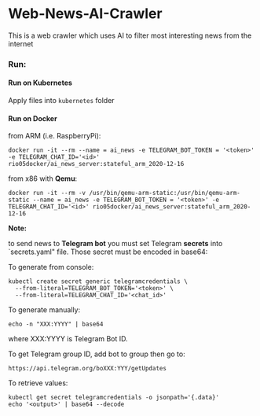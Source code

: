 # Web-News-AI-Crawler
This is a web crawler which uses AI to filter most interesting news from the internet 

### Run:

#### Run on Kubernetes

Apply files into `kubernetes` folder

#### Run on Docker

from ARM (i.e. RaspberryPi):

```console
docker run -it --rm --name = ai_news -e TELEGRAM_BOT_TOKEN = '<token>' -e TELEGRAM_CHAT_ID='<id>' rio05docker/ai_news_server:stateful_arm_2020-12-16
```

from x86 with **Qemu**:

```console
docker run -it --rm -v /usr/bin/qemu-arm-static:/usr/bin/qemu-arm-static --name = ai_news -e TELEGRAM_BOT_TOKEN = '<token>' -e TELEGRAM_CHAT_ID='<id>' rio05docker/ai_news_server:stateful_arm_2020-12-16
```

**Note:**

to send news to **Telegram bot** you must set Telegram **secrets** into `secrets.yaml" file. Those secret must be encoded in base64:

To generate from console:

```console
kubectl create secret generic telegramcredentials \
  --from-literal=TELEGRAM_BOT_TOKEN='<token>' \
  --from-literal=TELEGRAM_CHAT_ID='<chat_id>'
```

To generate manually:

```console
echo -n "XXX:YYYY" | base64 
```

where XXX:YYYY is Telegram Bot ID.

To get Telegram group ID, add bot to group then go to:

```console
https://api.telegram.org/boXXX:YYY/getUpdates
```

To retrieve values:

```console
kubectl get secret telegramcredentials -o jsonpath='{.data}'
echo '<output>' | base64 --decode
```